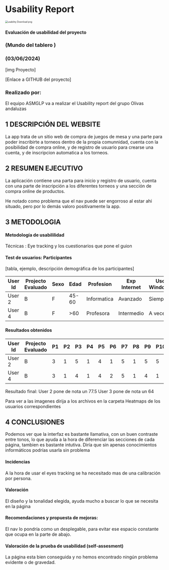 # Usability Report



<img src="https://encrypted-tbn0.gstatic.com/images?q=tbn:ANd9GcRF017nhV-TFmNER2OM8UbXtdN6xwAKBYrv0i6onNfKu6Yn0BV0RK6aiOroeXl73LSY-B0&usqp=CAU" alt="usability Download png" style="zoom:50%;" />

#### Evaluación de usabilidad del proyecto 

### (Mundo del tablero )

### (03/06/2024)





[img Proyecto]

[Enlace a GITHUB del proyecto]





### Realizado por:

El equipo ASMGLP va a realizar el Usability report del grupo Olivas andaluzas
## 1 DESCRIPCIÓN DEL WEBSITE
La app trata de un sitio web de compra de juegos de mesa y una parte para poder inscribirte a torneos dentro de la propia comunnidad, cuenta con la posibilidad de compra online, y de registro de usuario para crearse una cuenta, y de inscripcion automatica a los torneos.




## 2 RESUMEN EJECUTIVO

La aplicación contiene una parta para inicio y registro de usuario, cuenta con una parte de inscripción a los diferentes torneos y una sección de compra online de productos.

He notado como problema que el nav puede ser engorroso al estar ahi situado, pero por lo demás valoro positivamente la app.



## 3 METODOLOGIA 

#### Metodología de usabililidad

Técnicas : Eye tracking y los cuestionarios que pone el guion 
 

#### Test de usuarios: Participantes

[tabla, ejemplo, descripción demográfica de los participantes]

| User Id    | Projecto Evaluado | Sexo | Edad  | Profesion   | Exp Internet | Uso Windows | Uso UNIX  | Uso Android | Uso IOS/Otro | Uso Tablet |
| ---------- | ----------------- | ---- | ----- | ----------- | ------------ | ----------- | --------- | ----------- | ------------ | ---------- |
| User 2     | B                 | F    | 45-60 | Informatica | Avanzado     | Siempre     | Poco/Nada | Siempre     | Siempre      | A veces    |
| User 4     | B                 | F    | >60   | Profesora   | Intermedio   | A veces     | Poco/Nada | Siempre     | Poco/Nada    | A veces    |



#### Resultados obtenidos



| User Id    | Projecto Evaluado | P1 | P2 | P3 | P4 | P5 | P6 | P7 | P8 | P9 | P10 | Evaluacion Personal |
| ---------- | ----------------- | -- | -- | -- | -- | -- | -- | -- | -- | -- | --- | ------------------- |
| User 2     | B                 | 3  | 1  | 5  | 1  | 4  | 1  | 5  | 1  | 5  | 5   | 9                   |
| User 4     | B                 | 3  | 1  | 4  | 1  | 4  | 2  | 5  | 1  | 4  | 1   | 8                   |

Resultado final:
User 2 pone de nota un 77.5
User 3 pone de nota un 64

Para ver a las imagenes dirija a los archivos en la carpeta Heatmaps de los usuarios correspondientes





## 4 CONCLUSIONES 

  Podemos ver que la interfaz es bastante llamativa, con un buen contraste entre tonos, lo que ayuda a la hora de diferenciar las secciones de cada página, tambien es bastante intutiva. Diría que sin apenas conocimientos informáticos podrías usarla sin problema



#### Incidencias

A la hora de usar el eyes tracking se ha necesitado mas de una calibración por persona.


#### Valoración 

El diseño y la tonalidad elegida, ayuda mucho a buscar lo que se necesita en la página


#### Recomendaciones y propuesta de mejoras: 

El nav lo pondría como un desplegable, para evitar ese espacio constante que ocupa en la parte de abajo.


#### Valoración de la prueba de usabilidad (self-assesment)
La página esta bien conseguida y no hemos encontrado ningún problema evidente o de gravedad.
